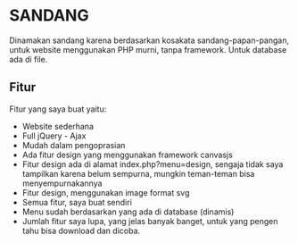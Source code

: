 # SANDANG

Dinamakan sandang karena berdasarkan kosakata sandang-papan-pangan,
untuk website menggunakan PHP murni, tanpa framework. Untuk database ada di file.


## Fitur

Fitur yang saya buat yaitu:

* Website sederhana
* Full jQuery - Ajax
* Mudah dalam pengoprasian
* Ada fitur design yang menggunakan framework canvasjs
* Fitur design ada di alamat index.php?menu=design, sengaja tidak saya tampilkan karena belum sempurna, mungkin teman-teman bisa menyempurnakannya
* Fitur design, menggunakan image format svg
* Semua fitur, saya buat sendiri
* Menu sudah berdasarkan yang ada di database (dinamis)
* Jumlah fitur saya lupa, yang jelas banyak banget, untuk yang pengen tahu bisa download dan dicoba.

